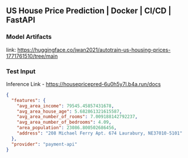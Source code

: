 ## US House Price Prediction | Docker | CI/CD | FastAPI

### Model Artifacts
link: https://huggingface.co/jwan2021/autotrain-us-housing-prices-1771761510/tree/main

### Test Input
Inference Link - https://housepricepred-6u0h5y7l.b4a.run/docs
```json
{
  "features": {
    "avg_area_income": 79545.45857431678,
    "avg_area_house_age": 5.682861321615587,
    "avg_area_number_of_rooms": 7.009188142792237,
    "avg_area_number_of_bedrooms": 4.09,
    "area_population": 23086.800502686456,
    "address": "208 Michael Ferry Apt. 674 Laurabury, NE37010-5101"
  },
  "provider": "payment-api"
}
```

